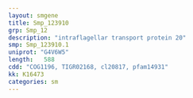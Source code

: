 ```yaml
---
layout: smgene
title: Smp_123910
grp: Smp_12
description: "intraflagellar transport protein 20"
smp: Smp_123910.1
uniprot: "G4V6W5"
length:   588
cdd: "COG1196, TIGR02168, cl20817, pfam14931"
kk: K16473
categories: sm
---
```


